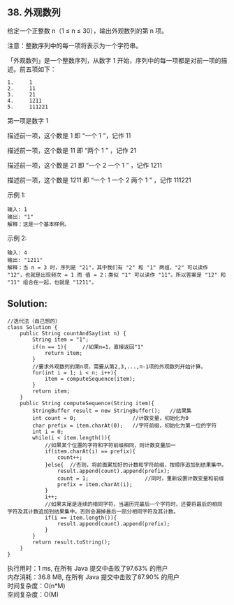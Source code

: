 ## 38. 外观数列

给定一个正整数 n（1 ≤ n ≤ 30），输出外观数列的第 n 项。

注意：整数序列中的每一项将表示为一个字符串。

「外观数列」是一个整数序列，从数字 1 开始，序列中的每一项都是对前一项的描述。前五项如下：
```
1.     1
2.     11
3.     21
4.     1211
5.     111221
```
第一项是数字 1

描述前一项，这个数是 1 即 “一个 1 ”，记作 11

描述前一项，这个数是 11 即 “两个 1 ” ，记作 21

描述前一项，这个数是 21 即 “一个 2 一个 1 ” ，记作 1211

描述前一项，这个数是 1211 即 “一个 1 一个 2 两个 1 ” ，记作 111221


示例 1:
```
输入: 1
输出: "1"
解释：这是一个基本样例。
```
示例 2:
```
输入: 4
输出: "1211"
解释：当 n = 3 时，序列是 "21"，其中我们有 "2" 和 "1" 两组，"2" 可以读作 "12"，也就是出现频次 = 1 而 值 = 2；类似 "1" 可以读作 "11"。所以答案是 "12" 和 "11" 组合在一起，也就是 "1211"。
```

## Solution:
```
//迭代法（自己想的）
class Solution {
    public String countAndSay(int n) {
        String item = "1";
        if(n == 1){		//如果n=1，直接返回"1"
            return item;
        }
        //要求外观数列的第n项，需要从第2,3,...,n-1项的外观数列开始计算。
        for(int i = 1; i < n; i++){
            item = computeSequence(item);
        }
        return item;
    }
    public String computeSequence(String item){
        StringBuffer result = new StringBuffer();	//结果集
        int count = 0;					//计数变量，初始化为0
        char prefix = item.charAt(0);	//字符前缀，初始化为第一位的字符
        int i = 0;
        while(i < item.length()){
			//如果某个位置的字符和字符前缀相同，则计数变量加一
            if(item.charAt(i) == prefix){
                count++;
            }else{	//否则，将前面累加好的计数和字符前缀，按顺序追加到结果集中。
                result.append(count).append(prefix);
                count = 1;					//同时，重新设置计数变量和前缀
                prefix = item.charAt(i);
            }
            i++;
			//如果末尾是连续的相同字符，当遍历完最后一个字符时，还要将最后的相同字符及其计数追加到结果集中。否则会漏掉最后一部分相同字符及其计数。
            if(i == item.length()){		
                result.append(count).append(prefix);
            }
        }
        return result.toString();
    }
}
```
执行用时：1 ms, 在所有 Java 提交中击败了97.63% 的用户<br>
内存消耗：36.8 MB, 在所有 Java 提交中击败了87.90% 的用户<br>
时间复杂度：O(n*M)<br>
空间复杂度：O(M)
